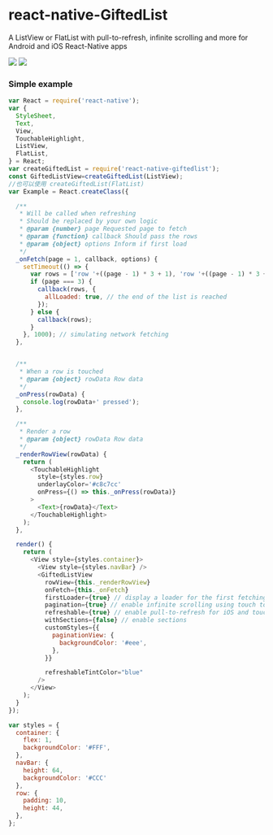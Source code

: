 # react-native-GiftedList

A ListView or FlatList  with pull-to-refresh, infinite scrolling and more for Android and iOS React-Native apps



![](https://raw.githubusercontent.com/FaridSafi/react-native-gifted-listview/master/Captures/ios_refresh_page_demo.gif)
![](https://raw.githubusercontent.com/FaridSafi/react-native-gifted-listview/master/Captures/android_refresh_page_demo.gif)

### Simple example


```js
var React = require('react-native');
var {
  StyleSheet,
  Text,
  View,
  TouchableHighlight,
  ListView,
  FlatList,
} = React;
var createGiftedList = require('react-native-giftedlist');
const GiftedListView=createGiftedList(ListView);
//也可以使用 createGiftedList(FlatList)
var Example = React.createClass({

  /**
   * Will be called when refreshing
   * Should be replaced by your own logic
   * @param {number} page Requested page to fetch
   * @param {function} callback Should pass the rows
   * @param {object} options Inform if first load
   */
  _onFetch(page = 1, callback, options) {
    setTimeout(() => {
      var rows = ['row '+((page - 1) * 3 + 1), 'row '+((page - 1) * 3 + 2), 'row '+((page - 1) * 3 + 3)];
      if (page === 3) {
        callback(rows, {
          allLoaded: true, // the end of the list is reached
        });
      } else {
        callback(rows);
      }
    }, 1000); // simulating network fetching
  },


  /**
   * When a row is touched
   * @param {object} rowData Row data
   */
  _onPress(rowData) {
    console.log(rowData+' pressed');
  },

  /**
   * Render a row
   * @param {object} rowData Row data
   */
  _renderRowView(rowData) {
    return (
      <TouchableHighlight
        style={styles.row}
        underlayColor='#c8c7cc'
        onPress={() => this._onPress(rowData)}
      >
        <Text>{rowData}</Text>
      </TouchableHighlight>
    );
  },

  render() {
    return (
      <View style={styles.container}>
        <View style={styles.navBar} />
        <GiftedListView
          rowView={this._renderRowView}
          onFetch={this._onFetch}
          firstLoader={true} // display a loader for the first fetching
          pagination={true} // enable infinite scrolling using touch to load more
          refreshable={true} // enable pull-to-refresh for iOS and touch-to-refresh for Android
          withSections={false} // enable sections
          customStyles={{
            paginationView: {
              backgroundColor: '#eee',
            },
          }}

          refreshableTintColor="blue"
        />
      </View>
    );
  }
});

var styles = {
  container: {
    flex: 1,
    backgroundColor: '#FFF',
  },
  navBar: {
    height: 64,
    backgroundColor: '#CCC'
  },
  row: {
    padding: 10,
    height: 44,
  },
};
```
